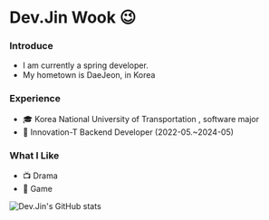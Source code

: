 # Dev.Jin Wook 😉
### Introduce
- I am currently a spring developer.
- My hometown is DaeJeon, in Korea

### Experience
- 🎓  Korea National University of Transportation , software major
- 🚀  Innovation-T Backend Developer (2022-05.~2024-05)

### What I Like
- 📺 Drama
- 🔵 Game

![Dev.Jin's GitHub stats](https://github-readme-stats.vercel.app/api?username=JinWook&show_icons=true&theme=radical)
